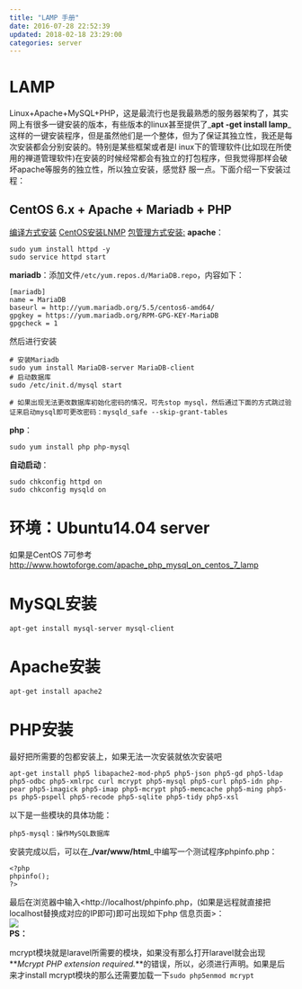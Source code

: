 ```yaml
---
title: "LAMP 手册"
date: 2016-07-28 22:52:39
updated: 2018-02-18 23:29:00
categories: server
---
```

# LAMP
Linux+Apache+MySQL+PHP，这是最流行也是我最熟悉的服务器架构了，其实网上有很多一键安装的版本，有些版本的linux甚至提供了_**apt
-get install lamp**_这样的一键安装程序，但是虽然他们是一个整体，但为了保证其独立性，我还是每次安装都会分别安装的。特别是某些框架或者是l
inux下的管理软件(比如现在所使用的禅道管理软件)在安装的时候经常都会有独立的打包程序，但我觉得那样会破坏apache等服务的独立性，所以独立安装，感觉舒
服一点。下面介绍一下安装过程：

## CentOS 6.x + Apache + Mariadb + PHP

<!--more-->

[编译方式安装](https://yhigu.wordpress.com/2016/03/02/install-latest-version-of-apach-and-php-on-centos-6-7-from-source-code/) 
[CentOS安装LNMP](https://www.digitalocean.com/community/tutorials/how-to-install-linux-nginx-mysql-php-lemp-stack-on-centos-6) 
[包管理方式安装:](https://www.digitalocean.com/community/tutorials/how-to-install-linux-apache-mysql-php-lamp-stack-on-centos-6) 
**apache**：

	sudo yum install httpd -y
	sudo service httpd start
**mariadb**：添加文件`/etc/yum.repos.d/MariaDB.repo`，内容如下：

	[mariadb]
	name = MariaDB
	baseurl = http://yum.mariadb.org/5.5/centos6-amd64/
	gpgkey = https://yum.mariadb.org/RPM-GPG-KEY-MariaDB
	gpgcheck = 1
然后进行安装

	# 安装Mariadb
	sudo yum install MariaDB-server MariaDB-client
	# 启动数据库
	sudo /etc/init.d/mysql start
	
	# 如果出现无法更改数据库初始化密码的情况，可先stop mysql，然后通过下面的方式跳过验证来启动mysql即可更改密码：mysqld_safe --skip-grant-tables
**php**：

	sudo yum install php php-mysql
**自动启动**：

	sudo chkconfig httpd on
	sudo chkconfig mysqld on

# 环境：Ubuntu14.04 server

如果是CentOS 7可参考<http://www.howtoforge.com/apache_php_mysql_on_centos_7_lamp>

# MySQL安装



    apt-get install mysql-server mysql-client

# Apache安装



    apt-get install apache2

# PHP安装

最好把所需要的包都安装上，如果无法一次安装就依次安装吧



    apt-get install php5 libapache2-mod-php5 php5-json php5-gd php5-ldap php5-odbc php5-xmlrpc curl mcrypt php5-mysql php5-curl php5-idn php-pear php5-imagick php5-imap php5-mcrypt php5-memcache php5-ming php5-ps php5-pspell php5-recode php5-sqlite php5-tidy php5-xsl

以下是一些模块的具体功能：



    php5-mysql：操作MySQL数据库

安装完成以后，可以在_**/var/www/html**_中编写一个测试程序phpinfo.php：



    <?php
    phpinfo();
    ?>

最后在浏览器中输入<http://localhost/phpinfo.php，(如果是远程就直接把localhost替换成对应的IP即可)即可出现如下php
信息页面>：  
![](http://7xnc86.com1.z0.glb.clouddn.com/linux-install-lamp_0.jpg)  
**PS：**

mcrypt模块就是laravel所需要的模块，如果没有那么打开laravel就会出现**_Mcrypt PHP extension
required._**的错误，所以，必须进行声明。如果是后来才install mcrypt模块的那么还需要加载一下`sudo php5enmod
mcrypt`
